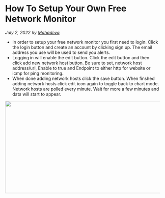# How To Setup Your Own Free Network Monitor

_July 2, 2022 by [Mahadeva](/)_

- In order to setup your free network monitor you first need to login. Click the login button and create an account by clicking sign up. The email address you use will be used to send you alerts.
- Logging in will enable the edit button. Click the edit button and then click add new network host button. Be sure to set, network host address/url, Enable to true and Endpoint to either http for website or icmp for ping monitoring.
- When done adding network hosts click the save button. When finshed adding network hosts click edit icon again to toggle back to chart mode. Network hosts are polled every minute. Wait for more a few minutes and data will start to appear.

<img src="https://www.freenetworkmonitor.click/img/login-and-add-host.gif" width="666" height="301" />